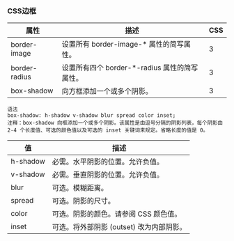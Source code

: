 ### CSS边框

| 属性            | 描述                               | CSS |
| ------------- | -------------------------------- | --- |
| border-image  | 设置所有 border-image-\* 属性的简写属性。    | 3   |
| border-radius | 设置所有四个 border-\*-radius 属性的简写属性。 | 3   |
| box-shadow    | 向方框添加一个或多个阴影。                    | 3   |


````
语法
box-shadow: h-shadow v-shadow blur spread color inset;
注释：box-shadow 向框添加一个或多个阴影。该属性是由逗号分隔的阴影列表，每个阴影由 2-4 个长度值、可选的颜色值以及可选的 inset 关键词来规定。省略长度的值是 0。
````

值	|描述|
---|---|
h-shadow	|必需。水平阴影的位置。允许负值。
v-shadow	|必需。垂直阴影的位置。允许负值。
blur	|可选。模糊距离。
spread|	可选。阴影的尺寸。
color	|可选。阴影的颜色。请参阅 CSS 颜色值。
inset|	可选。将外部阴影 (outset) 改为内部阴影。
